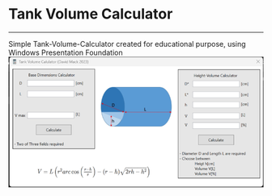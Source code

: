 # Tank Volume Calculator
***
Simple Tank-Volume-Calculator created for educational purpose, using Windows Presentation Foundation
![Application Screenshot](Img/application-screenshot.png?raw=true "Application Screenshot")
